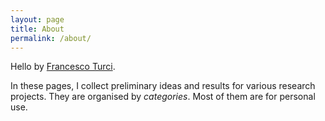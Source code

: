 ```yaml
---
layout: page
title: About
permalink: /about/
---
```


Hello by [Francesco Turci](https://francescoturci.net).

In these pages, I collect preliminary ideas and results for various research projects. They are organised by *categories*. Most of them are for personal use.

<!--
This is the base Jekyll theme. You can find out more info about customizing your Jekyll theme, as well as basic Jekyll usage documentation at [jekyllrb.com](https://jekyllrb.com/)

You can find the source code for Minima at GitHub:
[jekyll][jekyll-organization] /
[minima](https://github.com/jekyll/minima)

You can find the source code for Jekyll at GitHub:
[jekyll][jekyll-organization] /
[jekyll](https://github.com/jekyll/jekyll)


[jekyll-organization]: https://github.com/jekyll -->
